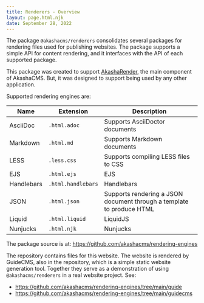 ```yaml
---
title: Renderers - Overview
layout: page.html.njk
date: September 28, 2022
---
```



The package `@akashacms/renderers` consolidates several packages for rendering files used for publishing websites.  The package supports a simple API for content rendering, and it interfaces with the API of each supported package.

This package was created to support [AkashaRender](https://github.com/akashacms/akasharender), the main component of AkashaCMS.  But, it was designed to support being used by any other application.

Supported rendering engines are:

<table class="table">
  <thead>
    <tr>
      <th scope="col">Name</th>
      <th scope="col">Extension</th>
      <th scope="col">Description</th>
    </tr>
  </thead>
  <tbody>
    <tr>
        <td>AsciiDoc</td>
        <td><code>.html.adoc</code></td>
        <td>Supports AsciiDoctor documents</td>
    </tr>
    <tr>
        <td>Markdown</td>
        <td><code>.html.md</code></td>
        <td>Supports Markdown documents</td>
    </tr>
    <tr>
        <td>LESS</td>
        <td><code>.less.css</code></td>
        <td>Supports compiling LESS files to CSS</td>
    </tr>
    <tr>
        <td>EJS</td>
        <td><code>.html.ejs</code></td>
        <td>EJS</td>
    </tr>
    <tr>
        <td>Handlebars</td>
        <td><code>.html.handlebars</code></td>
        <td>Handlebars</td>
    </tr>
    <tr>
        <td>JSON</td>
        <td><code>.html.json</code></td>
        <td>Supports rendering a JSON document through a template to produce HTML</td>
    </tr>
    <tr>
        <td>Liquid</td>
        <td><code>.html.liquid</code></td>
        <td>LiquidJS</td>
    </tr>
    <tr>
        <td>Nunjucks</td>
        <td><code>.html.njk</code></td>
        <td>Nunjucks</td>
    </tr>
  </tbody>
</table>

The package source is at: https://github.com/akashacms/rendering-engines

The repository contains files for this website.  The website is rendered by GuideCMS, also in the repository, which is a simple static website generation tool.  Together they serve as a demonstration of using `@akashacms/renderers` in a real website project.  See:

* https://github.com/akashacms/rendering-engines/tree/main/guide
* https://github.com/akashacms/rendering-engines/tree/main/guidecms
